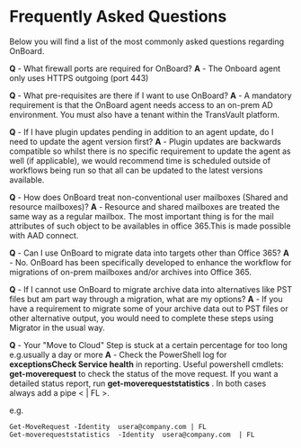 # Frequently Asked Questions

Below you will find a list of the most commonly asked questions regarding OnBoard.

**Q** - What firewall ports are required for OnBoard?
**A** - The Onboard agent only uses HTTPS outgoing (port 443)

**Q** - What pre-requisites are there if I want to use OnBoard?
**A** - A mandatory requirement is that the OnBoard agent needs access to an on-prem AD environment.  You must also have a tenant within the TransVault platform.

**Q** - If I have plugin updates pending in addition to an agent update, do I need to update the agent version first?
**A** - Plugin updates are backwards compatible so whilst there is no specific requirement to update the agent as well (if applicable), we would recommend time is scheduled outside of workflows being run so that all can be updated to the latest versions available.

**Q** - How does OnBoard treat non-conventional user mailboxes (Shared and resource mailboxes)?
**A** - Resource and shared mailboxes are treated the same way as a regular mailbox. The most important thing is for the mail attributes of such object to be availables in office 365.This is made possible with AAD connect.

**Q** - Can I use OnBoard to migrate data into targets other than Office 365?
**A** - No.  OnBoard has been specifically developed to enhance the workflow for migrations of on-prem mailboxes and/or archives into Office 365.

**Q** - If I cannot use OnBoard to migrate archive data into alternatives like PST files but am part way through a migration, what are my options?
**A** - If you have a requirement to migrate some of your archive data out to PST files or other alternative output, you would need to complete these steps using Migrator in the usual way.

**Q** - Your "Move to Cloud" Step is stuck at a certain percentage for too long e.g.usually a day or more
**A** - Check the PowerShell log for **exceptionsCheck Service health** in reporting.
Useful powershell cmdlets: **get-moverequest** to check the status of the move request. If you want a detailed status report,
run **get-moverequeststatistics**
. In both cases always add a pipe < | FL >.

e.g.
```
Get-MoveRequest -Identity  usera@company.com | FL
Get-moverequeststatistics  -Identity  usera@company.com  | FL
```
